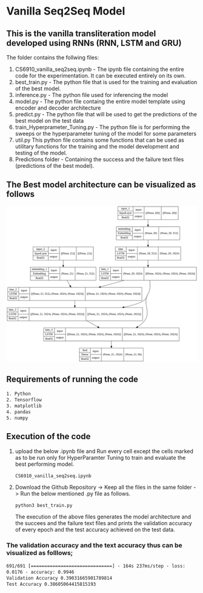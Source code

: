 # Vanilla Seq2Seq Model
## This is the vanilla transliteration model developed using RNNs (RNN, LSTM and GRU)
The folder contains the follwing files:  
1. CS6910_vanilla_seq2seq.ipynb - The ipynb file containing the entire code for the experimentation. It can be executed entirely on its own.  
2. best_train.py - The python file that is used for the training and evaluation of the best model.
3. inference.py - The python file used for inferencing the model
4. model.py - The python file containg the entire model template using encoder and decoder architecture
5. predict.py - The python file that will be used to get the predictions of the best model on the test data
6. train_Hyperprameter_Tuning.py - The python file is for performing the sweeps or the hyperparameter tuning of the model for some parameters
7. util.py This python file contains some functions that can be used as utilitary functions for the training and the model development and testing of the model.    
8. Predictions folder - Containing the success and the failure text files (predictions of the best model).
## The Best model architecture can be visualized as follows  
![Screenshot](model.png)
## Requirements of running the code
    1. Python
    2. Tensorflow
    3. matplotlib
    4. pandas
    5. numpy
## Execution of the code
1. upload the below .ipynb file and Run every cell except the cells marked as to be run only for HyperParamter Tuning to train and evaluate the best performing model.
    ```
    CS6910_vanilla_seq2seq.ipynb
    ```
2. Download the Github Repository -> Keep all the files in the same folder -> Run the below mentioned .py file as follows.
    ```
    python3 best_train.py
    ```
    The execution of the above files generates the model architecture and the succees and the failure text files and prints the validation accuracy of every epoch and the 
    test accuracy achieved on the test data.

### The validation accuracy and the text accuracy thus can be visualized as folllows;
```
691/691 [==============================] - 164s 237ms/step - loss: 0.0176 - accuracy: 0.9946
Validation Accuracy 0.39031665901789814
Test Accuracy 0.38605064415815193
```

